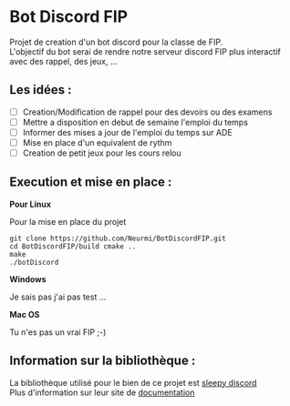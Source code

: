 # Bot Discord FIP

Projet de creation d'un bot discord pour la classe de FIP.  
L'objectif du bot serai de rendre notre serveur discord FIP plus interactif avec des rappel, des jeux, ...

## Les idées : 
- [ ] Creation/Modification de rappel pour des devoirs ou des examens 
- [ ] Mettre a disposition en debut de semaine l'emploi du temps 
- [ ] Informer des mises a jour de l'emploi du temps sur ADE
- [ ] Mise en place d'un equivalent de rythm
- [ ] Creation de petit jeux pour les cours relou 

## Execution et mise en place :

**Pour Linux**

Pour la mise en place du projet 

```
git clone https://github.com/Neurmi/BotDiscordFIP.git
cd BotDiscordFIP/build cmake ..
make 
./botDiscord
```

**Windows** 

Je sais pas j'ai pas test ... 

**Mac OS**

Tu n'es pas un vrai FIP ;-)

## Information sur la bibliothèque :

La bibliothèque utilisé pour le bien de ce projet est [sleepy discord](https://github.com/yourWaifu/sleepy-discord)  
Plus d'information sur leur site de [documentation](https://yourwaifu.dev/sleepy-discord/)

